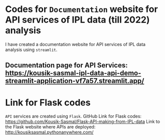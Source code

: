 # Codes for `Documentation` website for API services of IPL data (till 2022) analysis

I have created a documentation website for API services of IPL data analysis using `streamlit`.

Documentation page for API Services: https://kousik-sasmal-ipl-data-api-demo-streamlit-application-vf7a57.streamlit.app/
-----------------------------------------------


# Link for Flask codes
`API` services are created using `Flask`. GitHub Link for Flask codes: https://github.com/Kousik-Sasmal/Flask-API-making-from-IPL-data 
Link to the Flask website where APIs are deployed: http://kousiksasmal.pythonanywhere.com/
